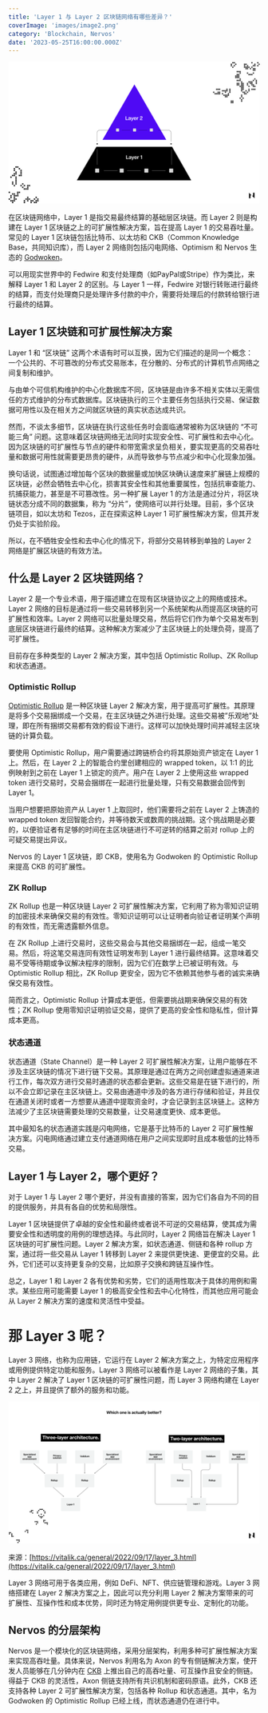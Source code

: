 ```yaml
---
title: 'Layer 1 与 Layer 2 区块链网络有哪些差异？'
coverImage: 'images/image2.png'
category: 'Blockchain, Nervos'
date: '2023-05-25T16:00:00.000Z'
---
```


![alt_text](images/image1.png 'image_tooltip')

在区块链网络中，Layer 1 是指交易最终结算的基础层区块链。而 Layer 2 则是构建在 Layer 1 区块链之上的可扩展性解决方案，旨在提高 Layer 1 的交易吞吐量。常见的 Layer 1 区块链包括比特币、以太坊和 CKB（Common Knowledge Base，共同知识库），而 Layer 2 网络则包括闪电网络、Optimism 和 Nervos 生态的 [Godwoken](https://www.nervos.org/godwoken)。

可以用现实世界中的 Fedwire 和支付处理商（如PayPal或Stripe）作为类比，来解释 Layer 1 和 Layer 2 的区别。与 Layer 1 一样，Fedwire 对银行转账进行最终的结算，而支付处理商只是处理许多付款的中介，需要将处理后的付款转给银行进行最终的结算。

## Layer 1 区块链和可扩展性解决方案

Layer 1 和 “区块链” 这两个术语有时可以互换，因为它们描述的是同一个概念：一个公共的、不可篡改的分布式交易账本，在分散的、分布式的计算机节点网络之间复制和维护。

与由单个可信机构维护的中心化数据库不同，区块链是由许多不相关实体以无需信任的方式维护的分布式数据库。区块链执行的三个主要任务包括执行交易、保证数据可用性以及在相关方之间就区块链的真实状态达成共识。

然而，不谈太多细节，区块链在执行这些任务时会面临通常被称为区块链的 “不可能三角” 问题。这意味着区块链网络无法同时实现安全性、可扩展性和去中心化。因为区块链的可扩展性与节点的硬件和带宽需求呈负相关，要实现更高的交易吞吐量和数据可用性就需要更昂贵的硬件，从而导致参与节点减少和中心化现象加强。

换句话说，试图通过增加每个区块的数据量或加快区块确认速度来扩展链上规模的区块链，必然会牺牲去中心化，损害其安全性和其他重要属性，包括抗审查能力、抗捕获能力，甚至是不可篡改性。另一种扩展 Layer 1 的方法是通过分片，将区块链状态分成不同的数据集，称为 “分片”，使网络可以并行处理。目前，多个区块链项目，如以太坊和 Tezos，正在探索这种 Layer 1 可扩展性解决方案，但其开发仍处于实验阶段。

所以，在不牺牲安全性和去中心化的情况下，将部分交易转移到单独的 Layer 2 网络是扩展区块链的有效方法。 

## 什么是 Layer 2 区块链网络？

Layer 2 是一个专业术语，用于描述建立在现有区块链协议之上的网络或技术。Layer 2 网络的目标是通过将一些交易转移到另一个系统架构从而提高区块链的可扩展性和效率。Layer 2 网络可以批量处理交易，然后将它们作为单个交易发布到底层区块链进行最终的结算。这种解决方案减少了主区块链上的处理负荷，提高了可扩展性。

目前存在多种类型的 Layer 2 解决方案，其中包括 Optimistic Rollup、ZK Rollup 和状态通道。

### Optimistic Rollup

[Optimistic Rollup](https://www.nervos.org/knowledge-base/what_are_optimistic_rollups) 是一种区块链 Layer 2 解决方案，用于提高可扩展性。其原理是将多个交易捆绑成一个交易，在主区块链之外进行处理。这些交易被”乐观地”处理，即在所有捆绑交易都有效的假设下进行。这样可以加快处理时间并减轻主区块链的计算负载。

要使用 Optimistic Rollup，用户需要通过跨链桥合约将其原始资产锁定在 Layer 1 上。然后，在 Layer 2 上的智能合约里创建相应的 wrapped token，以 1:1 的比例映射到之前在 Layer 1 上锁定的资产。用户在 Layer 2 上使用这些 wrapped token 进行交易时，交易会捆绑在一起进行批量处理，只有交易数据会回传到 Layer 1。

当用户想要把原始资产从 Layer 1 上取回时，他们需要将之前在 Layer 2 上铸造的 wrapped token 发回智能合约，并等待数天或数周的挑战期。这个挑战期是必要的，以便验证者有足够的时间在主区块链进行不可逆转的结算之前对 rollup 上的可疑交易提出异议。

Nervos 的 Layer 1 区块链，即 CKB，使用名为 Godwoken 的 Optimistic Rollup 来提高 CKB 的可扩展性。

### ZK Rollup

ZK Rollup 也是一种区块链 Layer 2 可扩展性解决方案，它利用了称为零知识证明的加密技术来确保交易的有效性。零知识证明可以让证明者向验证者证明某个声明的有效性，而无需透露额外信息。

在 ZK Rollup 上进行交易时，这些交易会与其他交易捆绑在一起，组成一笔交易。然后，将这笔交易连同有效性证明发布到 Layer 1 进行最终结算。这意味着交易不受等待期或争议解决程序的限制，因为它们在数学上已被证明有效。与 Optimistic Rollup 相比，ZK Rollup 更安全，因为它不依赖其他参与者的诚实来确保交易有效性。

简而言之，Optimistic Rollup 计算成本更低，但需要挑战期来确保交易的有效性；ZK Rollup 使用零知识证明验证交易，提供了更高的安全性和隐私性，但计算成本更高。

### 状态通道

状态通道（State Channel）是一种 Layer 2 可扩展性解决方案，让用户能够在不涉及主区块链的情况下进行链下交易。其原理是通过在两方之间创建虚拟通道来进行工作，每次双方进行交易时通道的状态都会更新。这些交易是在链下进行的，所以不会立即记录在主区块链上。交易由通道中涉及的各方进行存储和验证，并且仅在通道关闭时或者一方想要从通道中提取资金时，才会记录到主区块链上。这种方法减少了主区块链需要处理的交易数量，让交易速度更快、成本更低。

其中最知名的状态通道实践是闪电网络，它是基于比特币的 Layer 2 可扩展性解决方案。闪电网络通过建立支付通道网络在用户之间实现即时且成本极低的比特币交易。

## Layer 1 与 Layer 2，哪个更好？

对于 Layer 1 与 Layer 2 哪个更好，并没有直接的答案，因为它们各自为不同的目的提供服务，并具有各自的优势和局限性。

Layer 1 区块链提供了卓越的安全性和最终或者说不可逆的交易结算，使其成为需要安全性和透明度的用例的理想选择。与此同时，Layer 2 网络旨在解决 Layer 1 区块链的可扩展性问题。Layer 2 解决方案，如状态通道、侧链和各种 rollup 方案，通过将一些交易从 Layer 1 转移到 Layer 2 来提供更快速、更便宜的交易。此外，它们还可以支持更复杂的交易，比如原子交换和跨链互操作性。

总之，Layer 1 和 Layer 2 各有优势和劣势，它们的适用性取决于具体的用例和需求。某些应用可能需要 Layer 1 的极高安全性和去中心化特性，而其他应用可能会从 Layer 2 解决方案的速度和灵活性中受益。

# 那 Layer 3 呢？

Layer 3 网络，也称为应用链，它运行在 Layer 2 解决方案之上，为特定应用程序或用例提供特定功能和服务。Layer 3 网络可以被看作是 Layer 2 网络的子集，其中 Layer 2 解决了 Layer 1 区块链的可扩展性问题，而 Layer 3 网络构建在 Layer 2 之上，并且提供了额外的服务和功能。

![alt_text](images/image3.png 'image_tooltip')

来源：[https://vitalik.ca/general/2022/09/17/layer_3.html](https://vitalik.ca/general/2022/09/17/layer_3.html)

Layer 3 网络可用于各类应用，例如 DeFi、NFT、供应链管理和游戏。Layer 3 网络搭建在 Layer 2 解决方案之上，因此可以充分利用 Layer 2 解决方案带来的可扩展性、互操作性和成本优势，同时还为特定用例提供更专业、定制化的功能。

## Nervos 的分层架构

Nervos 是一个模块化的区块链网络，采用分层架构，利用多种可扩展性解决方案来实现高吞吐量。具体来说，Nervos 利用名为 Axon 的专有侧链解决方案，使开发人员能够在几分钟内在 [CKB](https://medium.com/nervosnetwork/nervos-ckb-in-a-nutshell-7a4ac8f99e0e) 上推出自己的高吞吐量、可互操作且安全的侧链。得益于 CKB 的灵活性，Axon 侧链支持所有共识机制和密码原语。此外，CKB 还支持各种 Layer 2 可扩展性解决方案，包括各种 Rollup 和状态通道。其中，名为 Godwoken 的 Optimistic Rollup 已经上线，而状态通道仍在进行中。

